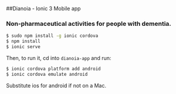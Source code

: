 
##Dianoia - Ionic 3 Mobile app
### Non-pharmaceutical activities for people with dementia.


```bash
$ sudo npm install -g ionic cordova
$ npm install
$ ionic serve
```

Then, to run it, cd into `dianoia-app` and run:

```bash
$ ionic cordova platform add android
$ ionic cordova emulate android
```

Substitute ios for android if not on a Mac.


